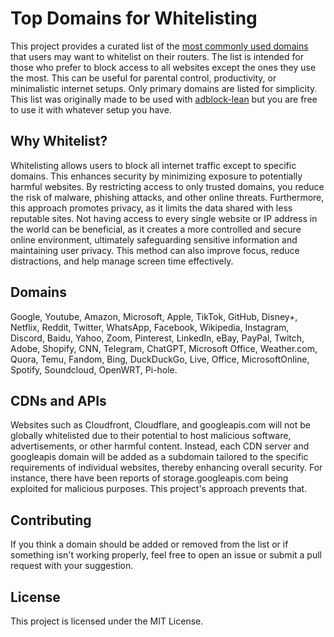 # Top Domains for Whitelisting

This project provides a curated list of the [most commonly used domains](https://en.wikipedia.org/wiki/List_of_most-visited_websites) that users may want to whitelist on their routers. The list is intended for those who prefer to block access to all websites except the ones they use the most. This can be useful for parental control, productivity, or minimalistic internet setups. Only primary domains are listed for simplicity.
This list was originally made to be used with [adblock-lean](https://github.com/lynxthecat/adblock-lean) but you are free to use it with whatever setup you have.

## Why Whitelist?

Whitelisting allows users to block all internet traffic except to specific domains. This enhances security by minimizing exposure to potentially harmful websites. By restricting access to only trusted domains, you reduce the risk of malware, phishing attacks, and other online threats. Furthermore, this approach promotes privacy, as it limits the data shared with less reputable sites. Not having access to every single website or IP address in the world can be beneficial, as it creates a more controlled and secure online environment, ultimately safeguarding sensitive information and maintaining user privacy.
This method can also improve focus, reduce distractions, and help manage screen time effectively.

## Domains
Google, Youtube, Amazon, Microsoft, Apple, TikTok, GitHub, Disney+, Netflix, Reddit, Twitter, WhatsApp, Facebook, Wikipedia, Instagram, Discord, Baidu, Yahoo, Zoom, Pinterest, LinkedIn, eBay, PayPal, Twitch, Adobe, Shopify, CNN, Telegram, ChatGPT, Microsoft Office, Weather.com, Quora, Temu, Fandom, Bing, DuckDuckGo, Live, Office, MicrosoftOnline, Spotify, Soundcloud, OpenWRT, Pi-hole.

## CDNs and APIs
Websites such as Cloudfront, Cloudflare, and googleapis.com will not be globally whitelisted due to their potential to host malicious software, advertisements, or other harmful content. Instead, each CDN server and googleapis domain will be added as a subdomain tailored to the specific requirements of individual websites, thereby enhancing overall security. For instance, there have been reports of storage.googleapis.com being exploited for malicious purposes. This project's approach prevents that.

## Contributing

If you think a domain should be added or removed from the list or if something isn't working properly, feel free to open an issue or submit a pull request with your suggestion.

## License

This project is licensed under the MIT License.
